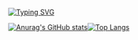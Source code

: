[![Typing SVG](https://readme-typing-svg.herokuapp.com?color=%2336BCF7&duration=7500&center=true&vCenter=true&multiline=true&width=500&height=100&lines=Building+Discord+Bots+in+Python;Try+Learning+HTML%2C+CSS%2C++JS;Having+Fun+%E2%9D%A4%EF%B8%8F)](https://git.io/typing-svg)

[![Anurag's GitHub stats](https://github-readme-stats.vercel.app/api?username=DTheIcyDragon&theme=merko&show_icons=true)](https://github.com/anuraghazra/github-readme-stats)[![Top Langs](https://github-readme-stats.vercel.app/api/top-langs/?username=DTheIcyDragon&layout=compact&theme=merko&show_icons=true)](https://github.com/anuraghazra/github-readme-stats)


<!--
**DTheIcyDragon/DTheIcyDragon** is a ✨ _special_ ✨ repository because its `README.md` (this file) appears on your GitHub profile.

Here are some ideas to get you started:

- 🔭 I’m currently working on ...
- 🌱 I’m currently learning ...
- 👯 I’m looking to collaborate on ...
- 🤔 I’m looking for help with ...
- 💬 Ask me about ...
- 📫 How to reach me: ...
- 😄 Pronouns: ...
- ⚡ Fun fact: ...
-->
